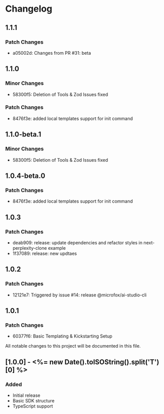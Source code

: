 # Changelog

## 1.1.1

### Patch Changes

- a05002d: Changes from PR #31: beta

## 1.1.0

### Minor Changes

- 58300f5: Deletion of Tools & Zod Issues fixed

### Patch Changes

- 8476f3e: added local templates support for init command

## 1.1.0-beta.1

### Minor Changes

- 58300f5: Deletion of Tools & Zod Issues fixed

## 1.0.4-beta.0

### Patch Changes

- 8476f3e: added local templates support for init command

## 1.0.3

### Patch Changes

- deab909: release: update dependencies and refactor styles in next-perplexity-clone example
- 1f37089: release: new updtaes

## 1.0.2

### Patch Changes

- 12121e7: Triggered by issue #14: release @microfox/ai-studio-cli

## 1.0.1

### Patch Changes

- 60377f6: Basic Templating & Kickstarting Setup

All notable changes to this project will be documented in this file.

## [1.0.0] - <%= new Date().toISOString().split('T')[0] %>

### Added

- Initial release
- Basic SDK structure
- TypeScript support

<!-- Add your changes here using this format:

## [1.1.0] - YYYY-MM-DD

### Added
- New feature

### Changed
- Updated feature

### Fixed
- Bug fix

### Removed
- Deprecated feature
-->
